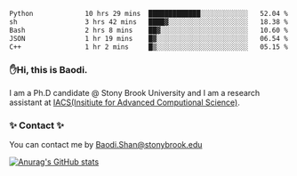 <!--START_SECTION:waka-->

```txt
Python             10 hrs 29 mins  █████████████░░░░░░░░░░░░   52.04 %
sh                 3 hrs 42 mins   ████▓░░░░░░░░░░░░░░░░░░░░   18.38 %
Bash               2 hrs 8 mins    ██▓░░░░░░░░░░░░░░░░░░░░░░   10.60 %
JSON               1 hr 19 mins    █▓░░░░░░░░░░░░░░░░░░░░░░░   06.54 %
C++                1 hr 2 mins     █▒░░░░░░░░░░░░░░░░░░░░░░░   05.15 %
```

<!--END_SECTION:waka-->

### ✋Hi, this is Baodi. 

I am a Ph.D candidate @ Stony Brook University and I am a research assistant at [IACS(Insitiute for Advanced Computional Science)](https://iacs.stonybrook.edu/).

### ✨ Contact ✨

You can contact me by [Baodi.Shan@stonybrook.edu](mailto:Baodi.Shan@stonybrook.edu)

[![Anurag's GitHub stats](https://github-readme-stats.vercel.app/api?username=lwshanbd&theme=jolly&show_icons=true&count_private=true&include_all_commits=true)](https://github.com/anuraghazra/github-readme-stats)



<!--
**lwshanbd/lwshanbd** is a ✨ _special_ ✨ repository because its `README.md` (this file) appears on your GitHub profile.

Here are some ideas to get you started:

- 🔭 I’m currently working on ...
- 🌱 I’m currently learning ...
- 👯 I’m looking to collaborate on ...
- 🤔 I’m looking for help with ...
- 💬 Ask me about ...
- 📫 How to reach me: ...
- 😄 Pronouns: ...
- ⚡ Fun fact: ...
-->
